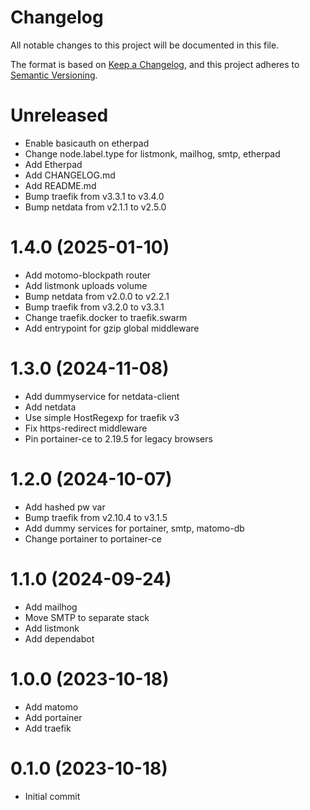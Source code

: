 # Changelog

All notable changes to this project will be documented in this file.

The format is based on [Keep a Changelog](https://keepachangelog.com/en/1.0.0/),
and this project adheres to [Semantic Versioning](https://semver.org/spec/v2.0.0.html).

<!-- You should *NOT* be adding new change log entries to this file.
     You should create a file in the news directory instead.
     For helpful instructions, please see:
     https://6.docs.plone.org/volto/developer-guidelines/contributing.html#create-a-pull-request
-->

<!-- towncrier release notes start -->

# Unreleased
- Enable basicauth on etherpad
- Change node.label.type for listmonk, mailhog, smtp, etherpad
- Add Etherpad
- Add CHANGELOG.md
- Add README.md
- Bump traefik from v3.3.1 to v3.4.0
- Bump netdata from v2.1.1 to v2.5.0

# 1.4.0 (2025-01-10)
- Add motomo-blockpath router
- Add listmonk uploads volume
- Bump netdata from v2.0.0 to v2.2.1
- Bump traefik from v3.2.0 to v3.3.1
- Change traefik.docker to traefik.swarm
- Add entrypoint for gzip global middleware

# 1.3.0 (2024-11-08)
- Add dummyservice for netdata-client
- Add netdata
- Use simple HostRegexp for traefik v3
- Fix https-redirect middleware
- Pin portainer-ce to 2.19.5 for legacy browsers

# 1.2.0 (2024-10-07)
- Add hashed pw var
- Bump traefik from v2.10.4 to v3.1.5
- Add dummy services for portainer, smtp, matomo-db
- Change portainer to portainer-ce

# 1.1.0 (2024-09-24)
- Add mailhog
- Move SMTP to separate stack
- Add listmonk
- Add dependabot

# 1.0.0 (2023-10-18)
- Add matomo
- Add portainer
- Add traefik

# 0.1.0 (2023-10-18)
- Initial commit